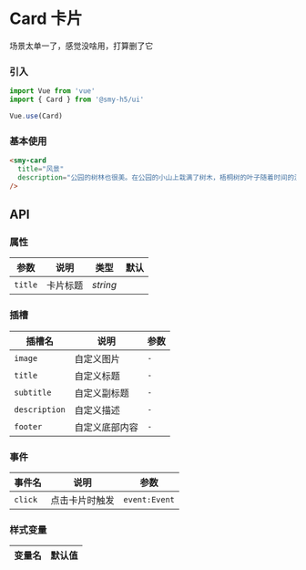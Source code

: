 # Card 卡片 <qr-code name="card"/>

场景太单一了，感觉没啥用，打算删了它

### 引入

```js
import Vue from 'vue'
import { Card } from '@smy-h5/ui'

Vue.use(Card)
```

### 基本使用

```html
<smy-card
  title="风景"
  description="公园的树林也很美。在公园的小山上栽满了树木，梧桐树的叶子随着时间的流逝慢慢变黄，纷纷飘落；枫树的叶子却变红了，公园笼罩在片片红云中，也使秋天增添了一分热情。而柏树的叶子仍是那么青翠欲滴，令你陶醉极了。山上有一群孩子在快乐的嬉戏，不时传来阵阵欢笑声，瞧，他们玩得多起劲呀，给树林增添了活力。"
/>
```

## API

### 属性

| 参数    | 说明     | 类型     | 默认 |
| ------- | -------- | -------- | ---- |
| `title` | 卡片标题 | _string_ |      |

### 插槽

| 插槽名        | 说明           | 参数 |
| ------------- | -------------- | ---- |
| `image`       | 自定义图片     | `-`  |
| `title`       | 自定义标题     | `-`  |
| `subtitle`    | 自定义副标题   | `-`  |
| `description` | 自定义描述     | `-`  |
| `footer`      | 自定义底部内容 | `-`  |

### 事件

| 事件名  | 说明           | 参数          |
| ------- | -------------- | ------------- |
| `click` | 点击卡片时触发 | `event:Event` |

### 样式变量

| 变量名 | 默认值 |
| ------ | ------ |
